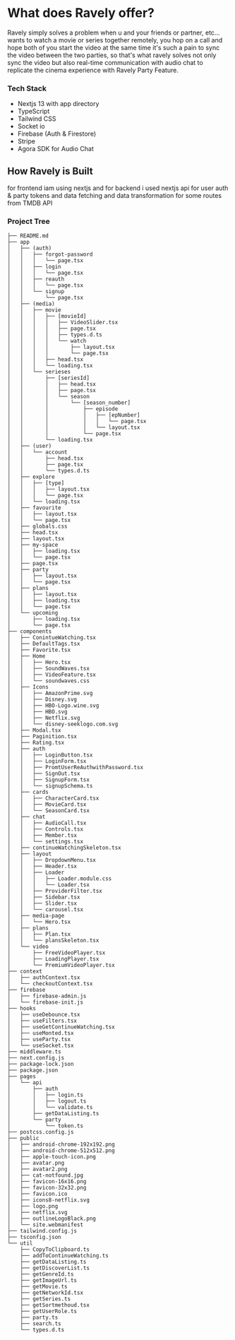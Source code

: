 
# **What does Ravely offer?**
Ravely simply solves a problem when u and your friends or partner, etc...
wants to watch a movie or series together remotely, you hop on a call and hope both of you start the video at the same time it's such a pain to sync the video between the two parties, so that's what ravely solves not only sync the video but also real-time communication with audio chat to replicate the cinema experience with Ravely Party Feature.


### **Tech Stack**
- Nextjs 13 with app directory
- TypeScript
- Tailwind CSS
- Socket io
-  Firebase (Auth & Firestore)
-  Stripe
-  Agora SDK for Audio Chat

## **How Ravely is Built**
for frontend iam using nextjs and for backend i used nextjs api for user auth & party tokens and data fetching and data transformation for some routes  from TMDB API


### **Project Tree** 
```
├── README.md
├── app
│   ├── (auth)
│   │   ├── forgot-password
│   │   │   └── page.tsx
│   │   ├── login
│   │   │   └── page.tsx
│   │   ├── reauth
│   │   │   └── page.tsx
│   │   └── signup
│   │       └── page.tsx
│   ├── (media)
│   │   ├── movie
│   │   │   ├── [movieId]
│   │   │   │   ├── VideoSlider.tsx
│   │   │   │   ├── page.tsx
│   │   │   │   ├── types.d.ts
│   │   │   │   └── watch
│   │   │   │       ├── layout.tsx
│   │   │   │       └── page.tsx
│   │   │   ├── head.tsx
│   │   │   └── loading.tsx
│   │   └── serieses
│   │       ├── [seriesId]
│   │       │   ├── head.tsx
│   │       │   ├── page.tsx
│   │       │   └── season
│   │       │       └── [season_number]
│   │       │           ├── episode
│   │       │           │   ├── [epNumber]
│   │       │           │   │   └── page.tsx
│   │       │           │   └── layout.tsx
│   │       │           └── page.tsx
│   │       └── loading.tsx
│   ├── (user)
│   │   └── account
│   │       ├── head.tsx
│   │       ├── page.tsx
│   │       └── types.d.ts
│   ├── explore
│   │   ├── [type]
│   │   │   ├── layout.tsx
│   │   │   └── page.tsx
│   │   └── loading.tsx
│   ├── favourite
│   │   ├── layout.tsx
│   │   └── page.tsx
│   ├── globals.css
│   ├── head.tsx
│   ├── layout.tsx
│   ├── my-space
│   │   ├── loading.tsx
│   │   └── page.tsx
│   ├── page.tsx
│   ├── party
│   │   ├── layout.tsx
│   │   └── page.tsx
│   ├── plans
│   │   ├── layout.tsx
│   │   ├── loading.tsx
│   │   └── page.tsx
│   └── upcoming
│       ├── loading.tsx
│       └── page.tsx
├── components
│   ├── ConintueWatching.tsx
│   ├── DefaultTags.tsx
│   ├── Favorite.tsx
│   ├── Home
│   │   ├── Hero.tsx
│   │   ├── SoundWaves.tsx
│   │   ├── VideoFeature.tsx
│   │   └── soundwaves.css
│   ├── Icons
│   │   ├── AmazonPrime.svg
│   │   ├── Disney.svg
│   │   ├── HBO-Logo.wine.svg
│   │   ├── HBO.svg
│   │   ├── Netflix.svg
│   │   └── disney-seeklogo.com.svg
│   ├── Modal.tsx
│   ├── Paginition.tsx
│   ├── Rating.tsx
│   ├── auth
│   │   ├── LoginButton.tsx
│   │   ├── LoginForm.tsx
│   │   ├── PromtUserReAuthwithPassword.tsx
│   │   ├── SignOut.tsx
│   │   ├── SignupForm.tsx
│   │   └── signupSchema.ts
│   ├── cards
│   │   ├── CharacterCard.tsx
│   │   ├── MovieCard.tsx
│   │   └── SeasonCard.tsx
│   ├── chat
│   │   ├── AudioCall.tsx
│   │   ├── Controls.tsx
│   │   ├── Member.tsx
│   │   └── settings.tsx
│   ├── continueWatchingSkeleton.tsx
│   ├── layout
│   │   ├── DropdownMenu.tsx
│   │   ├── Header.tsx
│   │   ├── Loader
│   │   │   ├── Loader.module.css
│   │   │   └── Loader.tsx
│   │   ├── ProviderFilter.tsx
│   │   ├── Sidebar.tsx
│   │   ├── Slider.tsx
│   │   └── carousel.tsx
│   ├── media-page
│   │   └── Hero.tsx
│   ├── plans
│   │   ├── Plan.tsx
│   │   └── plansSkeleton.tsx
│   └── video
│       ├── FreeVideoPlayer.tsx
│       ├── LoadingPlayer.tsx
│       └── PremiumVideoPlayer.tsx
├── context
│   ├── authContext.tsx
│   └── checkoutContext.tsx
├── firebase
│   ├── firebase-admin.js
│   └── firebase-init.js
├── hooks
│   ├── useDebounce.tsx
│   ├── useFilters.tsx
│   ├── useGetContinueWatching.tsx
│   ├── useMonted.tsx
│   ├── useParty.tsx
│   └── useSocket.tsx
├── middleware.ts
├── next.config.js
├── package-lock.json
├── package.json
├── pages
│   └── api
│       ├── auth
│       │   ├── login.ts
│       │   ├── logout.ts
│       │   └── validate.ts
│       ├── getDataListing.ts
│       └── party
│           └── token.ts
├── postcss.config.js
├── public
│   ├── android-chrome-192x192.png
│   ├── android-chrome-512x512.png
│   ├── apple-touch-icon.png
│   ├── avatar.png
│   ├── avatar2.png
│   ├── cat-notfound.jpg
│   ├── favicon-16x16.png
│   ├── favicon-32x32.png
│   ├── favicon.ico
│   ├── icons8-netflix.svg
│   ├── logo.png
│   ├── netflix.svg
│   ├── outlineLogoBlack.png
│   └── site.webmanifest
├── tailwind.config.js
├── tsconfig.json
└── util
    ├── CopyToClipboard.ts
    ├── addToContinueWatching.ts
    ├── getDataListing.ts
    ├── getDiscoverList.ts
    ├── getGenreId.ts
    ├── getImageUrl.ts
    ├── getMovie.ts
    ├── getNetworkId.tsx
    ├── getSeries.ts
    ├── getSortmethoud.tsx
    ├── getUserRole.ts
    ├── party.ts
    ├── search.ts
    └── types.d.ts
```
